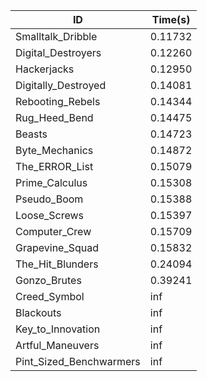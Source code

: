 |ID|Time(s)|
|-|-|
|Smalltalk_Dribble|0.11732|
|Digital_Destroyers|0.12260|
|Hackerjacks|0.12950|
|Digitally_Destroyed|0.14081|
|Rebooting_Rebels|0.14344|
|Rug_Heed_Bend|0.14475|
|Beasts|0.14723|
|Byte_Mechanics|0.14872|
|The_ERROR_List|0.15079|
|Prime_Calculus|0.15308|
|Pseudo_Boom|0.15388|
|Loose_Screws|0.15397|
|Computer_Crew|0.15709|
|Grapevine_Squad|0.15832|
|The_Hit_Blunders|0.24094|
|Gonzo_Brutes|0.39241|
|Creed_Symbol|inf|
|Blackouts|inf|
|Key_to_Innovation|inf|
|Artful_Maneuvers|inf|
|Pint_Sized_Benchwarmers|inf|
